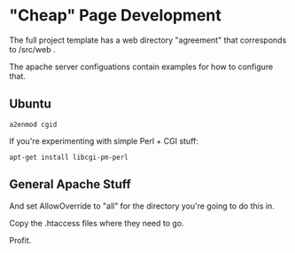 # "Cheap" Page Development

The full project template has a web directory "agreement" that
corresponds to /src/web .

The apache server configuations contain examples for how to configure that.

## Ubuntu

```
a2enmod cgid
```

If you're experimenting with simple Perl + CGI stuff:

```
apt-get install libcgi-pm-perl
```
## General Apache Stuff
And set AllowOverride to "all" for the directory you're going to do this in.

Copy the .htaccess files where they need to go.

Profit.
